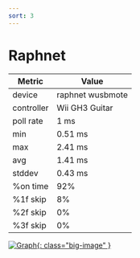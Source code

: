 ```yaml
---
sort: 3
---
```

# Raphnet

| Metric     | Value            |
| ---------- | ---------------- |
| device     | raphnet wusbmote |
| controller | Wii GH3 Guitar   |
| poll rate  | 1 ms             |
| min        | 0.51 ms          |
| max        | 2.41 ms          |
| avg        | 1.41 ms          |
| stddev     | 0.43 ms          |
| %on time   | 92%              |
| %1f skip   | 8%               |
| %2f skip   | 0%               |
| %3f skip   | 0%               |

[![Graph](../../assets/images/results/raphnet_gh3_n.png){: class="big-image" }](../../assets/images/results/raphnet_gh3_n.png)
